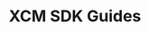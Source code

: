 ---
title: XCM SDK Guides
description: Guides on the available methods and interfaces in the Moonbeam XCM SDK and how to use the XCM SDK to easily deposit and withdraw cross chain assets.
template: main.html
---